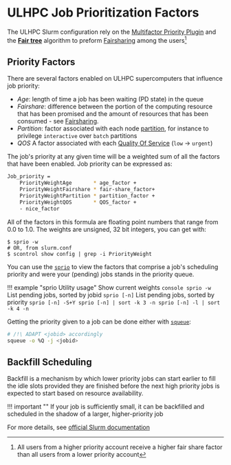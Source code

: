 # ULHPC Job Prioritization Factors

The ULHPC Slurm configuration rely on the [Multifactor Priority Plugin](https://slurm.schedmd.com/priority_multifactor.html) and the **[Fair tree](https://slurm.schedmd.com/fair_tree.html)** algorithm to preform [Fairsharing](../slurm/fairsharing.md) among the users[^1]

[^1]: All users from a higher priority account receive a higher fair share factor than all users from a lower priority account

## Priority Factors

There are several factors enabled on ULHPC supercomputers  that influence job priority:

* _Age_: length of time a job has been waiting (PD state) in the queue
* _Fairshare_: difference between the portion of the computing resource
that has been promised and the amount of resources that has been
consumed - see [Fairsharing](../slurm/fairsharing.md).
* _Partition_: factor associated with each node [partition](../slurm/partition.md), for instance to privilege `interactive` over `batch` partitions
* _QOS_ A factor associated with each [Quality Of Service](../slurm/qos.md) (`low` $\longrightarrow$ `urgent`)

The job's priority at any given time will be a weighted sum of all the factors that have been enabled.
Job priority can be expressed as:

```bash
Job_priority =
    PriorityWeightAge       * age_factor +
    PriorityWeightFairshare * fair-share_factor+
    PriorityWeightPartition * partition_factor +
    PriorityWeightQOS       * QOS_factor +
    - nice_factor
```

All of the factors in this formula are floating point numbers that range from 0.0 to 1.0.
The weights are unsigned, 32 bit integers, you can get with:
  ```console
  $ sprio -w
  # OR, from slurm.conf
  $ scontrol show config | grep -i PriorityWeight
  ```
You can use the [`sprio`](https://slurm.schedmd.com/sprio.html) to view the factors that comprise a job's scheduling priority and were your (pending) jobs stands in the priority queue.

!!! example "sprio Utility usage"
    Show current weights
    ```console
    sprio -w
    ```
    List pending jobs, sorted by jobid
    ```
    sprio [-n]
    ```
    List pending jobs, sorted by priority
    ```
    sprio [-n] -S+Y
    sprio [-n] | sort -k 3 -n
    sprio [-n] -l | sort -k 4 -n
    ```

Getting the priority given to a job can be done either with [`squeue`](https://slurm.schedmd.com/squeue.html):

```bash
# /!\ ADAPT <jobid> accordingly
squeue -o %Q -j <jobid>
```


## Backfill Scheduling

Backfill is a mechanism by which lower priority jobs can start earlier to fill
the idle slots provided they are finished before the next high priority jobs is
expected to start based on resource availability.

!!! important ""
    If your job is sufficiently small, it can be backfilled and scheduled in the shadow of a larger, higher-priority job

For more details, see [official Slurm documentation](https://slurm.schedmd.com/sched_config.html)

